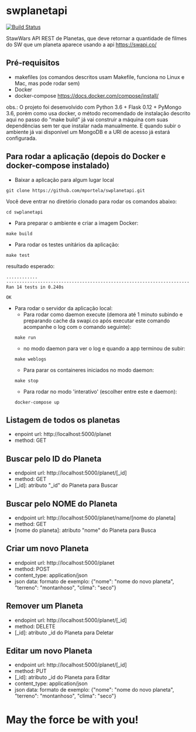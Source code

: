 # swplanetapi

[![Build Status](https://travis-ci.org/mportela/swplanetapi.svg?branch=master)](https://travis-ci.org/mportela/swplanetapi)

StawWars API REST de Planetas, que deve retornar a quantidade de filmes do SW que um planeta aparece usando a api https://swapi.co/

## Pré-requisitos
- makefiles (os comandos descritos usam Makefile, funciona no Linux e Mac, mas pode rodar sem)
- Docker
- docker-compose
https://docs.docker.com/compose/install/

obs.: O projeto foi desenvolvido com Python 3.6 + Flask 0.12 + PyMongo 3.6, porém como usa docker, o método recomendado de instalação descrito aqui no passo do "make build" já vai construir a máquina com suas dependências sem ter que instalar nada manualmente. E quando subir o ambiente já vai disponível um MongoDB e a URI de acesso já estará configurada.


## Para rodar a aplicação (depois do Docker e docker-compose instalado)
- Baixar a aplicação para algum lugar local
```
git clone https://github.com/mportela/swplanetapi.git
```

Você deve entrar no diretório clonado para rodar os comandos abaixo:
```
cd swplanetapi
```

- Para preparar o ambiente e criar a imagem Docker:
```
make build
```

- Para rodar os testes unitários da aplicação:
```
make test
```
resultado esperado:
```
............
----------------------------------------------------------------------
Ran 14 tests in 0.240s

OK

```

- Para rodar o servidor da aplicação local:
  - Para rodar como daemon execute (demora até 1 minuto subindo e preparando cache da swapi.co após executar este comando acompanhe o log com o comando seguinte):
  ```
  make run
  ```
  - no modo daemon para ver o log e quando a app terminou de subir:
  ```
  make weblogs
  ```
  - Para parar os containeres iniciados no modo daemon:
  ```
  make stop
  ```
  - Para rodar no modo 'interativo' (escolher entre este e daemon):
  ```
  docker-compose up
  ```

## Listagem de todos os planetas
- enpoint url:		http://localhost:5000/planet
- method:		GET

## Buscar pelo ID do Planeta
- endpoint url:		http://localhost:5000/planet/[_id]
- method:		GET
- [_id]:		atributo "_id" do Planeta para Buscar

## Buscar pelo NOME do Planeta
- endpoint url:		http://localhost:5000/planet/name/[nome do planeta]
- method:		GET
- [nome do planeta]:	atributo "nome" do Planeta para Busca

## Criar um novo Planeta
- endpoint url:		http://localhost:5000/planet
- method:		POST
- content_type:		application/json
- json data:      formato de exemplo: {"nome": "nome do novo planeta", "terreno": "montanhoso", "clima": "seco"}

## Remover um Planeta
- endopint url:		http://localhost:5000/planet/[_id]
- method:		DELETE
- [_id]:		atributo _id do Planeta para Deletar

## Editar um novo Planeta
- endpoint url:		http://localhost:5000/planet/[_id]
- method:		PUT
- [_id]:		atributo _id do Planeta para Editar
- content_type:		application/json
- json data:      formato de exemplo: {"nome": "nome do novo planeta", "terreno": "montanhoso", "clima": "seco"}



# May the force be with you!
